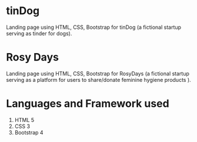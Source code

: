 # tinDog 
 Landing page using HTML, CSS, Bootstrap for tinDog (a fictional startup serving as tinder for dogs).
# Rosy Days
 Landing page using HTML, CSS, Bootstrap for RosyDays (a fictional startup serving as a platform for users to share/donate feminine hygiene products ).
 
 # Languages and Framework used
 1. HTML 5
 2. CSS 3
 3. Bootstrap 4
 



